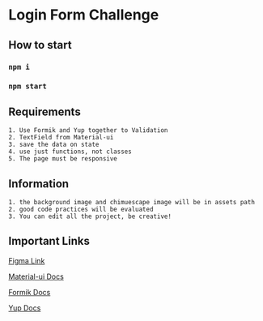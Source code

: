 # Login Form Challenge 

## How to start

### `npm i`
### `npm start`

## Requirements

    1. Use Formik and Yup together to Validation
    2. TextField from Material-ui
    3. save the data on state
    4. use just functions, not classes
    5. The page must be responsive

## Information
    
    1. the background image and chimuescape image will be in assets path
    2. good code practices will be evaluated
    3. You can edit all the project, be creative!

## Important Links
[Figma Link](https://www.figma.com/file/LLhZ27jEZa5ALPPChEreIm/Login-Challenge?node-id=2%3A55)

[Material-ui Docs](https://next.material-ui.com/)

[Formik Docs](https://formik.org/)

[Yup Docs](https://github.com/jquense/yup)